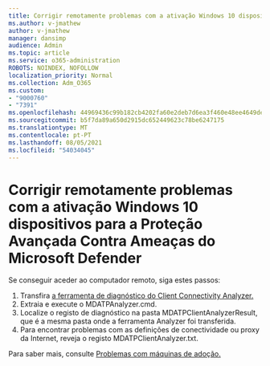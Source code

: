 ```yaml
---
title: Corrigir remotamente problemas com a ativação Windows 10 dispositivos para a Proteção Avançada Contra Ameaças do Microsoft Defender
ms.author: v-jmathew
author: v-jmathew
manager: dansimp
audience: Admin
ms.topic: article
ms.service: o365-administration
ROBOTS: NOINDEX, NOFOLLOW
localization_priority: Normal
ms.collection: Adm_O365
ms.custom:
- "9000760"
- "7391"
ms.openlocfilehash: 44969436c99b182cb4202fa60e2deb7d6ea3f460e48ee4649de1cfb646970f34
ms.sourcegitcommit: b5f7da89a650d2915dc652449623c78be6247175
ms.translationtype: MT
ms.contentlocale: pt-PT
ms.lasthandoff: 08/05/2021
ms.locfileid: "54034045"
---
```

# <a name="remotely-fix-problems-with-onboarding-windows-10-devices-to-microsoft-defender-advanced-threat-protection"></a>Corrigir remotamente problemas com a ativação Windows 10 dispositivos para a Proteção Avançada Contra Ameaças do Microsoft Defender

Se conseguir aceder ao computador remoto, siga estes passos:

1. Transfira [a ferramenta de diagnóstico do Client Connectivity Analyzer.](https://go.microsoft.com/fwlink/?linkid=2143466)
2. Extraia e execute o MDATPAnalyzer.cmd.
3. Localize o registo de diagnóstico na pasta MDATPClientAnalyzerResult, que é a mesma pasta onde a ferramenta Analyzer foi transferida.
4. Para encontrar problemas com as definições de conectividade ou proxy da Internet, reveja o registo MDATPClientAnalyzer.txt.

Para saber mais, consulte [Problemas com máquinas de adoção.](https://go.microsoft.com/fwlink/?linkid=2143634)

